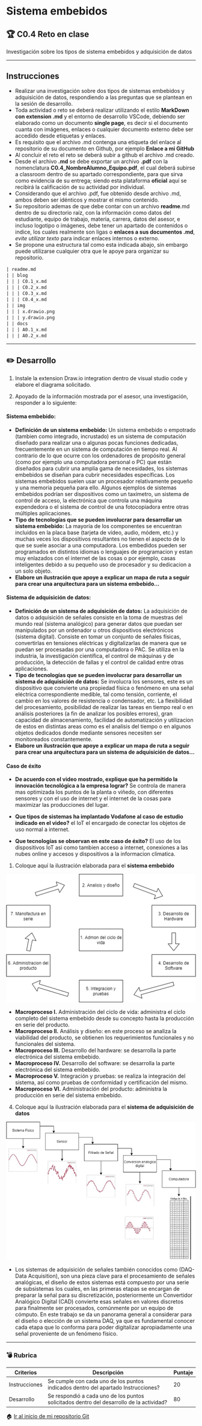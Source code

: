 # Sistema embebidos

## :trophy: C0.4 Reto en clase

Investigación sobre los tipos de sistema embebidos y adquisición de datos

___

## Instrucciones

- Realizar una investigación sobre dos tipos de sistemas embebidos y adquisición de datos, respondiendo a las preguntas que se plantean en la sesión de desarrollo.
- Toda actividad o reto se deberá realizar utilizando el estilo **MarkDown con extension .md** y el entorno de desarrollo VSCode, debiendo ser elaborado como un documento **single page**, es decir si el documento cuanta con imágenes, enlaces o cualquier documento externo debe ser accedido desde etiquetas y enlaces.
- Es requisito que el archivo .md contenga una etiqueta del enlace al repositorio de su documento en Github, por ejemplo **Enlace a mi GitHub**
- Al concluir el reto el reto se deberá subir a github el archivo .md creado.
- Desde el archivo **.md** se debe exportar un archivo **.pdf** con la nomenclatura **C0.4_NombreAlumno_Equipo.pdf**, el cual deberá subirse a classroom dentro de su apartado correspondiente, para que sirva como evidencia de su entrega; siendo esta plataforma **oficial** aquí se recibirá la calificación de su actividad por individual.
- Considerando que el archivo .pdf, fue obtenido desde archivo .md, ambos deben ser idénticos y mostrar el mismo contenido.
- Su repositorio ademas de que debe contar con un archivo **readme**.md dentro de su directorio raíz, con la información como datos del estudiante, equipo de trabajo, materia, carrera, datos del asesor, e incluso logotipo o imágenes, debe tener un apartado de contenidos o indice, los cuales realmente son ligas o **enlaces a sus documentos .md**, _evite utilizar texto_ para indicar enlaces internos o externo.
- Se propone una estructura tal como esta indicada abajo, sin embargo puede utilizarse cualquier otra que le apoye para organizar su repositorio.
  
```
| readme.md
| | blog
| | | C0.1_x.md
| | | C0.2_x.md
| | | C0.3_x.md
| | | C0.4_x.md
| | img
| | | x.drawio.png
| | | y.drawio.png
| | docs
| | | A0.1_x.md
| | | A0.2_x.md
```
___

## :pencil2:  Desarrollo

1. Instale la extension Draw.io integration dentro de visual studio code y elabore el diagrama solicitado.
    
2. Apoyado de la información mostrada por el asesor, una investigación, responder a lo siguiente:

#### **Sistema embebido**:

  - **Definición de un sistema embebido:**
  Un sistema embebido ​o empotrado (tambien como integrado, incrustado) es un sistema de computación diseñado para realizar una o algunas pocas funciones dedicadas,​ frecuentemente en un sistema de computación en tiempo real. Al contrario de lo que ocurre con los ordenadores de propósito general (como por ejemplo una computadora personal o PC) que están diseñados para cubrir una amplia gama de necesidades, los sistemas embebidos se diseñan para cubrir necesidades específicas.
  Los sistemas embebidos suelen usar un procesador relativamente pequeño y una memoria pequeña para ello.
  Algunos ejemplos de sistemas embebidos podrían ser dispositivos como un taxímetro, un sistema de control de acceso, la electrónica que controla una máquina expendedora o el sistema de control de una fotocopiadora entre otras múltiples aplicaciones.
  - **Tipo de tecnologías que se pueden involucrar para desarrollar un sistema embebido:**
  La mayoría de los componentes se encuentran incluidos en la placa base (tarjeta de vídeo, audio, módem, etc.) y muchas veces los dispositivos resultantes no tienen el aspecto de lo que se suele asociar a una computadora.
  Los embedidos pueden ser programados en distintos idiomas o lenguajes de programacion y estan muy enlazados con el internet de las cosas o por ejemplo, casas inteligentes debido a su pequeño uso de procesador y su dedicacion a un solo objeto.
  - **Elabore un ilustración que apoye a explicar un mapa de ruta a seguir para crear una arquitectura para un sistema embebido...**

#### **Sistema de adquisición de datos**:

  - **Definición de un sistema de adquisición de datos:**
  La adquisición de datos o adquisición de señales consiste en la toma de muestras del mundo real (sistema analógico) para generar datos que puedan ser manipulados por un ordenador u otros dispositivos electrónicos (sistema digital). Consiste en tomar un conjunto de señales físicas, convertirlas en tensiones eléctricas y digitalizarlas de manera que se puedan ser procesadas por una computadora o PAC.
  Se utiliza en la industria, la investigación científica, el control de máquinas y de producción, la detección de fallas y el control de calidad entre otras aplicaciones.
  - **Tipo de tecnologías que se pueden involucrar para desarrollar un sistema de adquisición de datos:** 
  Se involucra los sensores, este es un dispositivo que convierte una propiedad física o fenómeno en una señal eléctrica correspondiente medible, tal como tensión, corriente, el cambio en los valores de resistencia o condensador, etc. 
  La flexibilidad del procesamiento, posibilidad de realizar las tareas en tiempo real o en análisis posteriores (a fin de analizar los posibles errores), gran capacidad de almacenamiento, facilidad de automatización y utilizacion de estos en distintas areas como es el analisis del tiempo o en algunos objetos dedicados donde mediante sensores necesiten ser monitoreados constantemente.
  - **Elabore un ilustración que apoye a explicar un mapa de ruta a seguir para crear una arquitectura para un sistema de adquisición de datos...**

#### **Caso de éxito**

  - **De acuerdo con el video mostrado, explique que ha permitido la innovación tecnológica a la empresa lograr?**
  Se controla de manera mas optimizada los puntos de la planta o viñedo, con diferentes sensores y con el uso de internet y el internet de la cosas para maximizar las producciones del lugar.
  - **Que tipos de sistemas ha implantado Vodafone al caso de estudio indicado en el video?**
  el IoT el encargado de conectar los objetos de uso normal a internet.

  - **Que tecnologías se observan en este caso de éxito?**
  El uso de los dispositivos IoT asi como tambien acceso a internet, conexiones a las nubes online y accesos y dispositivos a la informacion climatica.

1. Coloque aquí la ilustración elaborada para el **sistema embebido**

![Ilustracion_Embedidos](../img/embedidos.drawio.png)

- **Macroproceso I.** Administración del ciclo de vida: administra el ciclo completo del sistema embebido desde su concepto hasta la producción en serie del producto.
- **Macroproceso II.** Análisis y diseño: en este proceso se analiza la viabilidad del producto, se obtienen los requerimientos funcionales y no funcionales del sistema.
- **Macroproceso III.** Desarrollo del hardware: se desarrolla la parte electrónica del sistema embebido.
- **Macroproceso IV.** Desarrollo del software: se desarrolla la parte electrónica del sistema embebido.
- **Macroproceso V.** Integración y pruebas: se realiza la integración del sistema, así como pruebas de conformidad y certificación del mismo.
- **Macroproceso VI.** Administración del producto: administra la producción en serie del sistema embebido.

4. Coloque aquí la ilustración elaborada para el **sistema de adquisición de datos**

![Ilustracion_Adquisicion](../img/adquisicion.drawio.png)

- Los sistemas de adquisición de señales también conocidos como (DAQ-Data Acquisition), son una pieza clave para el procesamiento de señales analógicas, el diseño de estos sistemas está compuesto por una serie de subsistemas los cuales, en las primeras etapas se encargan de preparar la señal para su discretización, posteriormente un Convertidor Analógico Digital (CAD) convierte esas señales en valores discretos para finalmente ser procesados, comúnmente por un equipo de cómputo. En este trabajo se da un panorama general a considerar para el diseño o elección de un sistema DAQ, ya que es fundamental conocer cada etapa que lo conforma para poder digitalizar apropiadamente una señal proveniente de un fenómeno físico.

___

### :bomb: Rubrica

| Criterios     | Descripción                                                                                  | Puntaje |
| ------------- | -------------------------------------------------------------------------------------------- | ------- |
| Instrucciones | Se cumple con cada uno de los puntos indicados dentro del apartado Instrucciones?            | 20 |
| Desarrollo    | Se respondió a cada uno de los puntos solicitados dentro del desarrollo de la actividad?     | 80      |

   
   
:house: [Ir al inicio de mi repositorio Git](https://github.com/AlexBamaca/AnalisisB)